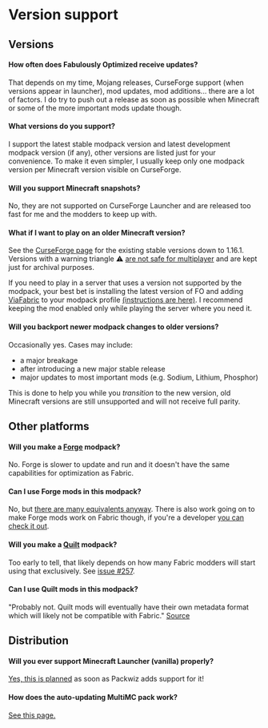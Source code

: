 # Version support

## Versions

#### How often does Fabulously Optimized receive updates?

That depends on my time, Mojang releases, CurseForge support (when versions appear in launcher), mod updates, mod additions... there are a lot of factors. I do try to push out a release as soon as possible when Minecraft or some of the more important mods update though.

#### What versions do you support?

I support the latest stable modpack version and latest development modpack version (if any), other versions are listed just for your convenience. To make it even simpler, I usually keep only one modpack version per Minecraft version visible on CurseForge.

#### Will you support Minecraft snapshots?

No, they are not supported on CurseForge Launcher and are released too fast for me and the modders to keep up with.

#### What if I want to play on an older Minecraft version?

See the [CurseForge page](https://www.curseforge.com/minecraft/modpacks/fabulously-optimized/files?showAlphaFiles=show) for the existing stable versions down to 1.16.1. Versions with a warning triangle ⚠️ [are not safe for multiplayer](https://www.minecraft.net/en-us/article/important-message--security-vulnerability-java-edition) and are kept just for archival purposes.

If you need to play in a server that uses a version not supported by the modpack, your best bet is installing the latest version of FO and adding [ViaFabric](https://www.curseforge.com/minecraft/mc-mods/viafabric) to your modpack profile [(instructions are here)](adding-more-mods.md). I recommend keeping the mod enabled only while playing the server where you need it.

#### Will you backport newer modpack changes to older versions?

Occasionally yes. Cases may include:

* a major breakage
* after introducing a new major stable release
* major updates to most important mods (e.g. Sodium, Lithium, Phosphor)

This is done to help you while you _transition_ to the new version, old Minecraft versions are still unsupported and will not receive full parity.

## Other platforms

#### Will you make a [Forge](https://files.minecraftforge.net) modpack?

No. Forge is slower to update and run and it doesn't have the same capabilities for optimization as Fabric.

#### Can I use Forge mods in this modpack?

No, but [there are many equivalents anyway](https://gist.github.com/TrueCP6/4853f15015b210fd3b1e210e9e485f83). There is also work going on to make Forge mods work on Fabric though, if you're a developer [you can check it out](https://patchworkmc.net).

#### Will you make a [Quilt](https://quiltmc.org) modpack?

Too early to tell, that likely depends on how many Fabric modders will start using that exclusively. See [issue #257](https://github.com/Fabulously-Optimized/fabulously-optimized/issues/257).

#### Can I use Quilt mods in this modpack?

"Probably not. Quilt mods will eventually have their own metadata format which will likely not be compatible with Fabric." [Source](https://quiltmc.org/faq/)

## Distribution

#### Will you ever support Minecraft Launcher (vanilla) properly?

[Yes, this is planned](https://github.com/Fabulously-Optimized/fabulously-optimized/issues/110) as soon as Packwiz adds support for it!

#### How does the auto-updating MultiMC pack work?

[See this page.](multimc-auto-update.md)
